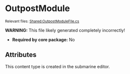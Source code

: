 # OutpostModule

<sup>Relevant files: [Shared:OutpostModuleFIle.cs](https://github.com/Regalis11/Barotrauma/blob/master/Barotrauma/BarotraumaShared/SharedSource/ContentManagement/ContentFile/OutpostModuleFIle.cs)</sup>

**WARNING:** This file likely generated completely incorrectly!

- **Required by core package:** No

## Attributes



This content type is created in the submarine editor.
